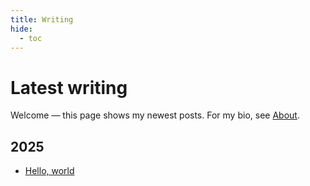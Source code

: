 ```yaml
---
title: Writing
hide:
  - toc
---
```


# Latest writing

Welcome — this page shows my newest posts. For my bio, see [About](about.md).

## 2025
- [Hello, world](posts/2025-01-hello-world.md)

<!-- Add new posts at the top of each year -->

